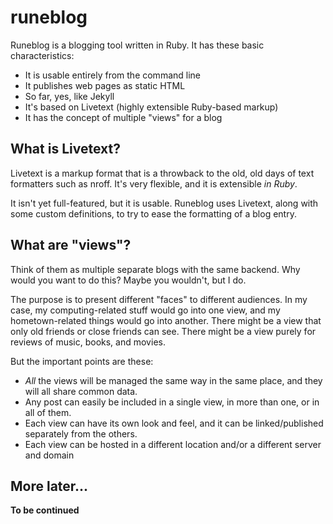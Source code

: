 # runeblog
Runeblog is a blogging tool written in Ruby. It has these basic characteristics:
<p>

 * It is usable entirely from the command line
 * It publishes web pages as static HTML
 * So far, yes, like Jekyll
 * It's based on Livetext (highly extensible Ruby-based markup)
 * It has the concept of multiple "views" for a blog
## What is Livetext?
Livetext is a markup format that is a throwback to the old, old days of text 
formatters such as nroff. It's very flexible, and it is extensible <i>in Ruby</i>. 
<p>

It isn't yet full-featured, but it is usable. Runeblog uses Livetext, along 
with some custom definitions, to try to ease the formatting of a blog entry.
<p>

## What are "views"?
Think of them as multiple separate blogs with the same backend. Why would you
want to do this? Maybe you wouldn't, but I do.
<p>

The purpose is to present different "faces" to different audiences. In my case,
my computing-related stuff would go into one view, and my hometown-related things
would go into another. There might be a view that only old friends or close friends
can see. There might be a view purely for reviews of music, books, and movies. 
<p>

But the important points are these:
 * <i>All</i> the views will be managed the same way in the same place, and they will all share common data.
 * Any post can easily be included in a single view, in more than one, or in all of them.
 * Each view can have its own look and feel, and it can be linked/published separately from the others.
 * Each view can be hosted in a different location and/or a different server and domain
## More later...
<b>To be continued</b>
<p>

<p>

